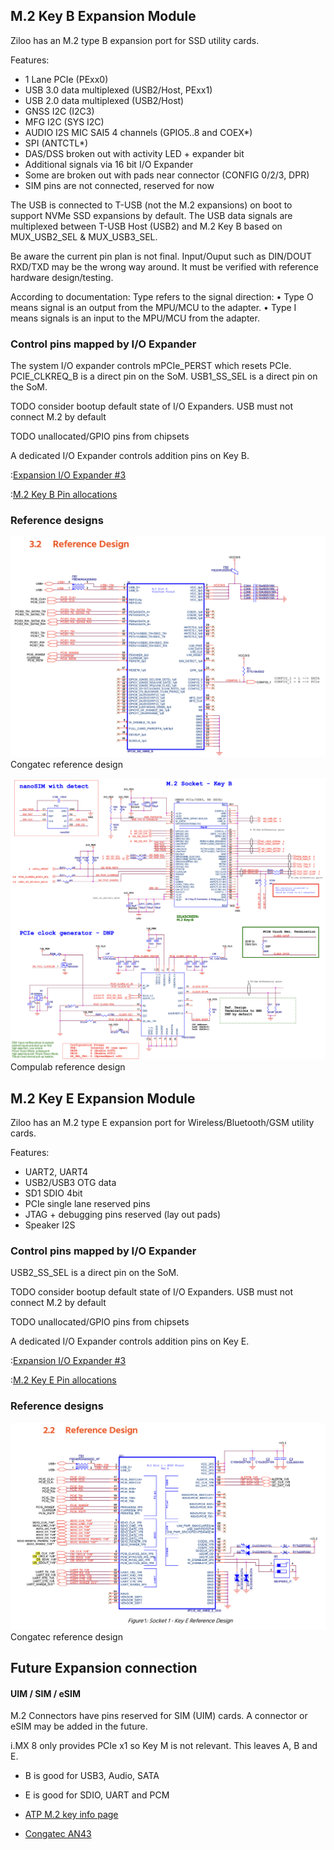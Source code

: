 ## M.2 Key B Expansion Module

Ziloo has an M.2 type B expansion port for SSD utility cards.

Features:

- 1 Lane PCIe (PExx0)
- USB 3.0 data multiplexed (USB2/Host, PExx1)
- USB 2.0 data multiplexed (USB2/Host)
- GNSS I2C (I2C3)
- MFG I2C (SYS I2C)
- AUDIO I2S MIC SAI5 4 channels (GPIO5..8 and COEX*)
- SPI (ANTCTL*)
- DAS/DSS broken out with activity LED + expander bit
- Additional signals via 16 bit I/O Expander
- Some are broken out with pads near connector (CONFIG 0/2/3, DPR)
- SIM pins are not connected, reserved for now

The USB is connected to T-USB (not the M.2 expansions) on boot to support NVMe SSD expansions by default.
The USB data signals are multiplexed between T-USB Host (USB2) and M.2 Key B based on MUX_USB2_SEL & MUX_USB3_SEL.

Be aware the current pin plan is not final. Input/Ouput such as DIN/DOUT RXD/TXD may be the wrong way around.
It must be verified with reference hardware design/testing.

According to documentation: Type refers to the signal direction:
• Type O means signal is an output from the MPU/MCU to the adapter. 
• Type I means signals is an input to the MPU/MCU from the adapter.


### Control pins mapped by I/O Expander

The system I/O expander controls mPCIe_PERST which resets PCIe.
PCIE_CLKREQ_B is a direct pin on the SoM.
USB1_SS_SEL is a direct pin on the SoM.

TODO consider bootup default state of I/O Expanders. USB must not connect M.2 by default

TODO unallocated/GPIO pins from chipsets

A dedicated I/O Expander controls addition pins on Key B.

:[Expansion I/O Expander #3](./pinouts/I2C_EXPANDER_2.md)


:[M.2 Key B Pin allocations](./pinouts/M2_KEY_B_CONNECTOR.md)


### Reference designs

![Congatec reference design SSD Key B](./refs/AM43-M2-SSD-reference-design.png)
Congatec reference design

![UCM Carrier Board reference design Key B](./refs/UCM-M2-KeyB-reference-design.png)
Compulab reference design



## M.2 Key E Expansion Module

Ziloo has an M.2 type E expansion port for Wireless/Bluetooth/GSM utility cards.

Features:

- UART2, UART4
- USB2/USB3 OTG data 
- SD1 SDIO 4bit
- PCIe single lane reserved pins
- JTAG + debugging pins reserved (lay out pads)
- Speaker I2S


### Control pins mapped by I/O Expander

USB2_SS_SEL is a direct pin on the SoM.

TODO consider bootup default state of I/O Expanders. USB must not connect M.2 by default

TODO unallocated/GPIO pins from chipsets

A dedicated I/O Expander controls addition pins on Key E.

:[Expansion I/O Expander #3](./pinouts/I2C_EXPANDER_1.md)

:[M.2 Key E Pin allocations](./pinouts/M2_KEY_E_CONNECTOR.md)


### Reference designs

![Congatec reference design Wireless Key E](./refs/AM43-M2-wireless-reference-design.png)
Congatec reference design


## Future Expansion connection

#### UIM / SIM / eSIM

M.2 Connectors have pins reserved for SIM (UIM) cards. A connector or eSIM may be added in the future.

i.MX 8 only provides PCIe x1 so Key M is not relevant. This leaves A, B and E.

- B is good for USB3, Audio, SATA
- E is good for SDIO, UART and PCM

- [ATP M.2 key info page](https://www.atpinc.com/blog/what-is-m.2-M-B-BM-key-socket-3)
- [Congatec AN43](https://www.congatec.com/fileadmin/user_upload/Documents/Application_Notes/AN43_M.2_Pinout_Descriptions_and_Reference_Designs.pdf)
 
